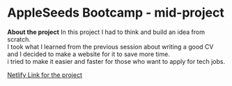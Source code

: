 # AppleSeeds Bootcamp - mid-project 

**About the project**
In this project I had to think and build an idea from scratch.  <br />
I took what I learned from the previous session about writing a good CV  <br />
and I decided to make a website for it to save more time.  <br />
i tried to make it easier and faster for those who want to apply for tech jobs.  <br />




[Netlify Link for the project](https://resume-cv-builder.netlify.app/)
